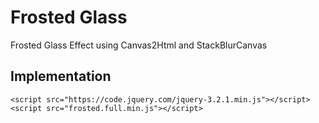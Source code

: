 # Frosted Glass

Frosted Glass Effect using Canvas2Html and StackBlurCanvas

## Implementation
```
<script src="https://code.jquery.com/jquery-3.2.1.min.js"></script>
<script src="frosted.full.min.js"></script>
```
